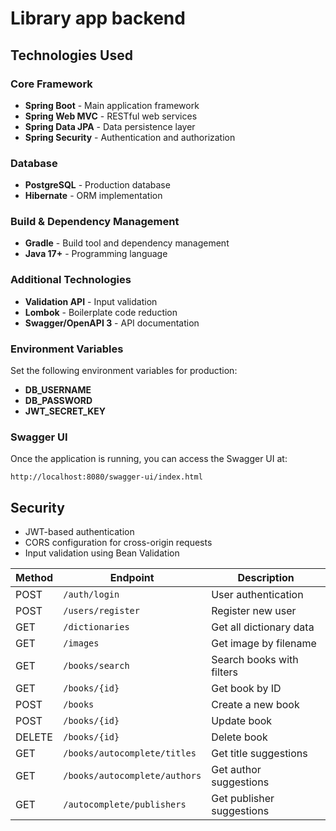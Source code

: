 # Library app backend

## Technologies Used

### Core Framework
- **Spring Boot** - Main application framework
- **Spring Web MVC** - RESTful web services
- **Spring Data JPA** - Data persistence layer
- **Spring Security** - Authentication and authorization

### Database
- **PostgreSQL** - Production database
- **Hibernate** - ORM implementation

### Build & Dependency Management
- **Gradle** - Build tool and dependency management
- **Java 17+** - Programming language

### Additional Technologies
- **Validation API** - Input validation
- **Lombok** - Boilerplate code reduction
- **Swagger/OpenAPI 3** - API documentation

### Environment Variables

Set the following environment variables for production:
- **DB_USERNAME**
- **DB_PASSWORD**
- **JWT_SECRET_KEY**

### Swagger UI
Once the application is running, you can access the Swagger UI at:
```
http://localhost:8080/swagger-ui/index.html
```

## Security

- JWT-based authentication
- CORS configuration for cross-origin requests
- Input validation using Bean Validation


| Method | Endpoint                      | Description               |
|--------|-------------------------------|---------------------------|
| POST   | `/auth/login`                 | User authentication       |
| POST   | `/users/register`             | Register new user         |
| GET    | `/dictionaries`               | Get all dictionary data   |
| GET    | `/images`                     | Get image by filename     |
| GET    | `/books/search`               | Search books with filters |
| GET    | `/books/{id}`                 | Get book by ID            |
| POST   | `/books`                      | Create a new book         |
| POST   | `/books/{id}`                 | Update book               |
| DELETE | `/books/{id}`                 | Delete book               |
| GET    | `/books/autocomplete/titles`  | Get title suggestions     |
| GET    | `/books/autocomplete/authors` | Get author suggestions    |
| GET    | `/autocomplete/publishers`    | Get publisher suggestions |
